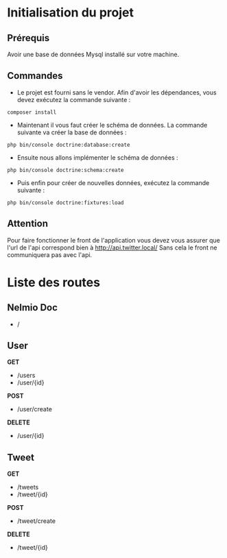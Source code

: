 # Initialisation du projet

## Prérequis

Avoir une base de données Mysql installé sur votre machine.

## Commandes

- Le projet est fourni sans le vendor. Afin d'avoir les dépendances, vous devez exécutez la commande suivante :
```
composer install
```

- Maintenant il vous faut créer le schéma de données. La commande suivante va créer la base de données : 
```
php bin/console doctrine:database:create
```

- Ensuite nous allons implémenter le schéma de données :
```
php bin/console doctrine:schema:create
```

- Puis enfin pour créer de nouvelles données, exécutez la commande suivante :
```
php bin/console doctrine:fixtures:load
```

## Attention
Pour faire fonctionner le front de l'application vous devez vous assurer que l'url de l'api correspond bien à http://api.twitter.local/
Sans cela le front ne communiquera pas avec l'api.

# Liste des routes

## Nelmio Doc

- /

## User

**GET**
- /users
- /user/{id}

**POST**
- /user/create

**DELETE**
- /user/{id}

## Tweet

**GET**
- /tweets
- /tweet/{id}

**POST**
- /tweet/create

**DELETE**
- /tweet/{id}
